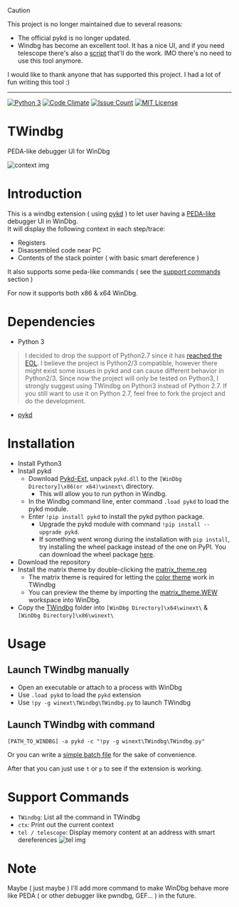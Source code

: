 > [!Caution]
> This project is no longer maintained due to several reasons:
> * The official pykd is no longer updated.
> * Windbg has become an excellent tool. It has a nice UI, and if you need telescope there's also a [script](https://github.com/0vercl0k/windbg-scripts/tree/master/telescope) that'll do the work. IMO there's no need to use this tool anymore.
> 
> I would like to thank anyone that has supported this project. I had a lot of fun writing this tool :)

---

[![Python 3](https://img.shields.io/badge/Python-3-green.svg)](https://github.com/bruce30262/TWindbg/)
[![Code Climate](https://codeclimate.com/github/bruce30262/TWindbg/badges/gpa.svg)](https://codeclimate.com/github/bruce30262/TWindbg)
[![Issue Count](https://codeclimate.com/github/bruce30262/TWindbg/badges/issue_count.svg)](https://codeclimate.com/github/bruce30262/TWindbg)
[![MIT License](https://img.shields.io/badge/license-MIT-blue.svg)](http://choosealicense.com/licenses/mit/)


# TWindbg
PEDA-like debugger UI for WinDbg

![context img](/img/context.PNG?raw=true)

# Introduction
This is a windbg extension ( using [pykd](https://githomelab.ru/pykd/pykd) ) to let user having a [PEDA-like](https://github.com/longld/peda) debugger UI in WinDbg.  
It will display the following context in each step/trace:  
- Registers
- Disassembled code near PC
- Contents of the stack pointer ( with basic smart dereference )  

It also supports some peda-like commands ( see the [support commands](#support-commands) section )

For now it supports both x86 & x64 WinDbg.

# Dependencies
* Python 3  

> I decided to drop the support of Python2.7 since it has [reached the EOL](https://www.python.org/doc/sunset-python-2/). I believe the project is Python2/3 compatible, however there might exist some issues in pykd and can cause different behavior in Python2/3. Since now the project will only be tested on Python3, I strongly suggest using TWindbg on Python3 instead of Python 2.7. If you still want to use it on Python 2.7, feel free to fork the project and do the development.

* [pykd](https://githomelab.ru/pykd/pykd)

# Installation
* Install Python3  
* Install pykd  
    - Download [Pykd-Ext](https://githomelab.ru/pykd/pykd-ext/-/wikis/Downloads), unpack `pykd.dll` to the `[WinDbg Directory]\x86(or x64)\winext\` directory.  
        + This will allow you to run python in Windbg.  
    - In the Windbg command line, enter command `.load pykd` to load the pykd module.  
    - Enter `!pip install pykd` to install the pykd python package.  
        + Upgrade the pykd module with command `!pip install --upgrade pykd`.  
        + If something went wrong during the installation with `pip install`, try installing the wheel package instead of the one on PyPI. You can download the wheel package [here](https://githomelab.ru/pykd/pykd/-/wikis/All%20Releases).
* Download the repository
* Install the matrix theme by double-clicking the [matrix_theme.reg](/matrix_theme.reg)
  - The matrix theme is required for letting the [color theme](/TWindbg/color.py) work in TWindbg
  - You can preview the theme by importing the [matrix_theme.WEW](/matrix_theme.WEW) workspace into WinDbg.
* Copy the [TWindbg](/TWindbg) folder into `[WinDbg Directory]\x64\winext\` & `[WinDbg Directory]\x86\winext\`

# Usage
## Launch TWindbg manually
* Open an executable or attach to a process with WinDbg
* Use `.load pykd` to load the `pykd` extension
* Use `!py -g winext\TWindbg\TWindbg.py` to launch TWindbg

## Launch TWindbg with command
```
[PATH_TO_WINDBG] -a pykd -c "!py -g winext\TWindbg\TWindbg.py"
```
Or you can write a [simple batch file](/batch/TWindbg_x64.bat) for the sake of convenience.

After that you can just use `t` or `p` to see if the extension is working.

# Support Commands
* `TWindbg`: List all the command in TWindbg
* `ctx`: Print out the current context
* `tel / telescope`: Display memory content at an address with smart dereferences
![tel img](/img/tel.PNG?raw=true)

# Note
Maybe ( just maybe ) I'll add more command to make WinDbg behave more like PEDA ( or other debugger like pwndbg, GEF... ) in the future.
